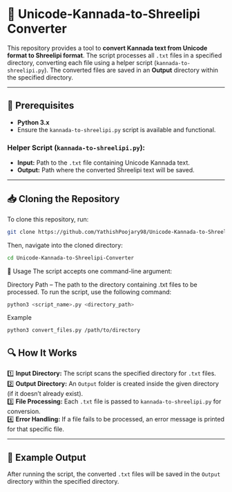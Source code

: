 # 📝 Unicode-Kannada-to-Shreelipi Converter

This repository provides a tool to **convert Kannada text from Unicode format to Shreelipi format**. The script processes all `.txt` files in a specified directory, converting each file using a helper script (`kannada-to-shreelipi.py`). The converted files are saved in an **Output** directory within the specified directory.

---

## 🚀 Prerequisites

- **Python 3.x**
- Ensure the `kannada-to-shreelipi.py` script is available and functional.

### **Helper Script (`kannada-to-shreelipi.py`):**
- **Input:** Path to the `.txt` file containing Unicode Kannada text.
- **Output:** Path where the converted Shreelipi text will be saved.

---

## 📥 Cloning the Repository

To clone this repository, run:

```bash
git clone https://github.com/YathishPoojary98/Unicode-Kannada-to-Shreelipi-Converter.git
```
Then, navigate into the cloned directory:


```bash
cd Unicode-Kannada-to-Shreelipi-Converter
```
📌 Usage
The script accepts one command-line argument:

Directory Path – The path to the directory containing .txt files to be processed.
To run the script, use the following command:

```bash
python3 <script_name>.py <directory_path>
```
Example
```bash
python3 convert_files.py /path/to/directory
```
## 🔍 How It Works

1️⃣ **Input Directory:** The script scans the specified directory for `.txt` files.  
2️⃣ **Output Directory:** An `Output` folder is created inside the given directory (if it doesn’t already exist).  
3️⃣ **File Processing:** Each `.txt` file is passed to `kannada-to-shreelipi.py` for conversion.  
4️⃣ **Error Handling:** If a file fails to be processed, an error message is printed for that specific file.  

---

## 📂 Example Output

After running the script, the converted `.txt` files will be saved in the `Output` directory within the specified directory.



